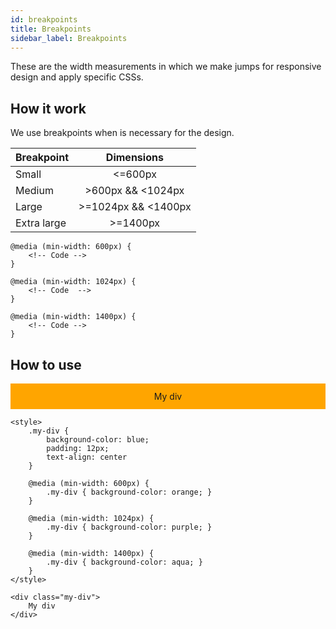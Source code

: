 ```yaml
---
id: breakpoints
title: Breakpoints
sidebar_label: Breakpoints
---
```


These are the width measurements in which we make jumps for responsive design and apply specific CSSs.

## How it work
We use breakpoints when is necessary for the design.

| Breakpoint | Dimensions |
| ------------- |:-------------:|
| Small     | <=600px |  
| Medium    | >600px && <1024px |   
| Large     | >=1024px && <1400px |   
| Extra large | >=1400px |

```
@media (min-width: 600px) {
    <!-- Code -->
}

@media (min-width: 1024px) {
    <!-- Code  -->
}

@media (min-width: 1400px) {
    <!-- Code -->
}
```

## How to use
<style>
    .my-div {
        background-color: blue;
        padding: 12px;
        text-align: center
    }
    @media (min-width: 600px) {
        .my-div { background-color: orange; }
    }
    @media (min-width: 1024px) {
        .my-div { background-color: purple; }
    }

    @media (min-width: 1400px) {
        .my-div { background-color: aqua; }
    }
</style>

<div class="kukun-docs-example">
    <div class="my-div">
        My div
    </div>
</div>  


```
<style>
    .my-div {
        background-color: blue;
        padding: 12px;
        text-align: center
    }

    @media (min-width: 600px) {
        .my-div { background-color: orange; }
    }

    @media (min-width: 1024px) {
        .my-div { background-color: purple; }
    }

    @media (min-width: 1400px) {
        .my-div { background-color: aqua; }
    }
</style>

<div class="my-div">
    My div
</div>
```
